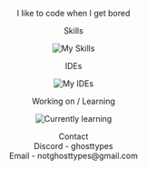<p align="center">
  	I like to code when I get bored
</p>

<p align="center">
  Skills
</p>
<p align="center">
  	<img src="https://skillicons.dev/icons?i=arduino,cs,dotnet,java,lua,powershell,py,raspberrypi,selenium,windows,linux,apple,androidstudio" alt="My Skills">
</p>

<p align="center">
  IDEs
</p>
<p align="center">
  	<img src="https://skillicons.dev/icons?i=idea,rider,pycharm,webstorm,vscode,visualstudio" alt="My IDEs">
</p>

<p align="center">
  Working on / Learning
</p>

<p align="center">
	<img src="https://skillicons.dev/icons?i=c,cpp,go,kotlin,rust,ai,tensorflow" alt="Currently learning">
 </p>



<p align="center">
  Contact<br>Discord - ghosttypes<br>Email - notghosttypes@gmail.com<br>
</p>
